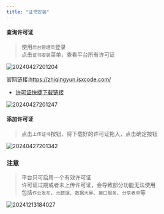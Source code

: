 ```yaml
---
title: "证书安装"
---
```


#### 查询许可证

> 使用`后台管理员`登录   
> 点击`证书安装`菜单，查看平台所有许可证

![20240427201204](https://img.isxcode.com/picgo/20240427201204.png)

官网链接:https://zhiqingyun.isxcode.com/

- [许可证快捷下载链接](https://isxcode.oss-cn-shanghai.aliyuncs.com/zhiqingyun/license.lic)

![20240427201247](https://img.isxcode.com/picgo/20240427201247.png)

#### 添加许可证

> 点击`上传证书`按钮，将下载好的许可证拖入，点击确定按钮

![20240427201342](https://img.isxcode.com/picgo/20240427201342.png)

### 注意

> 平台只可启用一个有效许可证   
> 许可证过期或者未上传许可证，会导致部分功能无法使用   
> 包括`作业发布`、`元数据`、`数据大屏`、`接口服务`、`分享表单`等

![20241213184027](https://img.isxcode.com/picgo/20241213184027.png)
